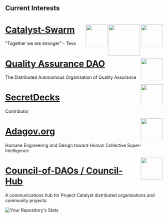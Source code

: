 ## Current Interests
<a href="https://github.com/Catalyst-Swarm"><img src="https://avatars.githubusercontent.com/u/86554682?s=400&u=33b80d06e93125df2fb64d693dddc12c71b03171&v=4" align="right" width="70"> <a href="https://cardano.org/"><img src="https://github.com/NFT-DAO/Governance-HOLON/blob/main/Business-Plan/14-Our-Appendix/Graphics/cardano-logo-2.png" align="right" width="100"><a href="https://cardano.ideascale.com/a/index"><img src="https://github.com/NFT-DAO/Governance-HOLON/blob/main/Business-Plan/14-Our-Appendix/Graphics/ideascale.png" align="right" width="70">
[Catalyst-Swarm ](https://github.com/Catalyst-Swarm)
============================================================
"Together we are stronger" - Tevo
 
<a href="https://github.com/Quality-Assurance-DAO"><img src="https://github.com/Quality-Assurance-DAO/DAO-Open-Source/blob/main/Documents/Binary/QA-DAO-LOGO.jpg" align="right" width="70">
[Quality Assurance DAO](https://github.com/Quality-Assurance-DAO)
============================================================
The Distributed Autonomous Organisation of Quality Assurance

<a href="https://github.com/SecretDecks"><img src="https://avatars.githubusercontent.com/u/83766103?s=200&v=4" align="right" width="70">

 [SecretDecks](https://github.com/SecretDecks)
============================================================ 
Contributor

 <a href="https://github.com/adagovorg"><img src="https://avatars.githubusercontent.com/u/84563823?s=400&u=323a0b61732cfea389fbc0e410a0a19d1079a7be&v=4" align="right" width="70">

 [Adagov.org](https://github.com/adagovorg)
============================================================ 
Humane Engineering and Design toward Human Collective Super-Intelligence
 

 <a href="https://github.com/Council-of-DAOs"><img src="https://avatars.githubusercontent.com/u/82062544?s=200&v=4" align="right" width="70">
  
 [ Council-of-DAOs / Council-Hub ](https://github.com/Council-of-DAOs/Council-Hub)
============================================================ 
A communications hub for Project Catalyst distributed organisations and community projects.  


![Your Repository's Stats](https://github-readme-stats.vercel.app/api?username=stephen-rowan&show_icons=true)

